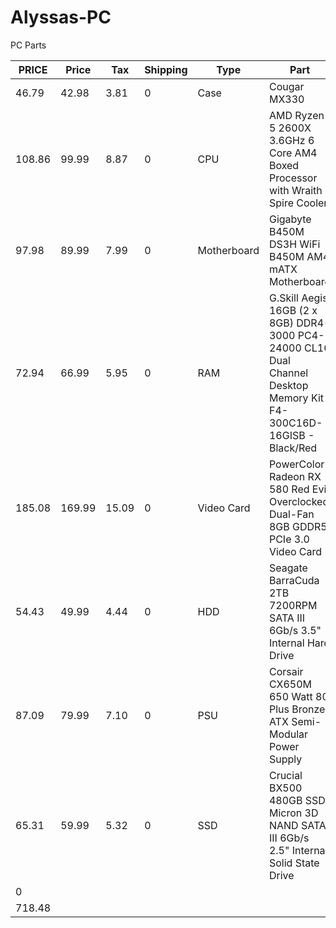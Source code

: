 # Alyssas-PC
PC Parts

| PRICE  | Price  | Tax   | Shipping | Type        | Part                                                                                                                | URL                                                                                                                                                   |
|--------|--------|-------|----------|-------------|---------------------------------------------------------------------------------------------------------------------|-------------------------------------------------------------------------------------------------------------------------------------------------------|
| 46.79  | 42.98  | 3.81  | 0        | Case        | Cougar MX330                                                                                                        | [https://www.newegg.com/p/N82E16811553031?Item=9SIABD59672546]()                                                                                         |
| 108.86 | 99.99  | 8.87  | 0        | CPU         | AMD Ryzen 5 2600X 3.6GHz 6 Core AM4 Boxed Processor with Wraith Spire Cooler                                        | [https://www.microcenter.com/product/505629/amd-ryzen-5-2600x-36ghz-6-core-am4-boxed-processor-with-wraith-spire-cooler]()                                |
| 97.98  | 89.99  | 7.99  | 0        | Motherboard | Gigabyte B450M DS3H WiFi B450M AM4 mATX Motherboard                                                                 | [https://www.microcenter.com/product/610563/B450M_DS3H_WiFi_B450M_AM4_mATX_Motherboard]()                                                                 |
| 72.94  | 66.99  | 5.95  | 0        | RAM         | G.Skill Aegis 16GB (2 x 8GB) DDR4-3000 PC4-24000 CL16 Dual Channel Desktop Memory Kit F4-300C16D-16GISB - Black/Red | [https://www.microcenter.com/product/474187/Aegis_16GB_2_x_8GB)_DDR4-3000_PC4-24000_CL16_Dual_Channel_Desktop_Memory_Kit_F4-300C16D-16GISB_-_Black-Red]() |
| 185.08 | 169.99 | 15.09 | 0        | Video Card  | PowerColor Radeon RX 580 Red Evil Overclocked Dual-Fan 8GB GDDR5 PCIe 3.0 Video Card                                | [https://www.microcenter.com/product/617997/powercolor-radeon-rx-580-red-evil-overclocked-dual-fan-8gb-gddr5-pcie-30-video-card]()                        |
| 54.43  | 49.99  | 4.44  | 0        | HDD         | Seagate BarraCuda 2TB 7200RPM SATA III 6Gb/s 3.5" Internal Hard Drive                                               | [https://www.microcenter.com/product/600551/BarraCuda_2TB_7200RPM_SATA_III_6Gb-s_35_Internal_Hard_Drive]()                                                |
| 87.09  | 79.99  | 7.10  | 0        | PSU         | Corsair CX650M 650 Watt 80 Plus Bronze ATX Semi-Modular Power Supply                                                | [https://www.microcenter.com/product/460288/corsair-cx650m-650-watt-80-plus-bronze-atx-semi-modular-power-supply]()                                       |
| 65.31  | 59.99  | 5.32  | 0        | SSD         | Crucial BX500 480GB SSD Micron 3D NAND SATA III 6Gb/s 2.5" Internal Solid State Drive                               | [https://www.microcenter.com/product/511702/crucial-bx500-480gb-ssd-micron-3d-nand-sata-iii-6gb-s-25-internal-solid-state-drive]()                        |
| 0      |        |       |          |             |                                                                                                                     |                                                                                                                                                       |
| 718.48 |        |       |          |             |                                                                                                                     |                                                                                                                                                       |